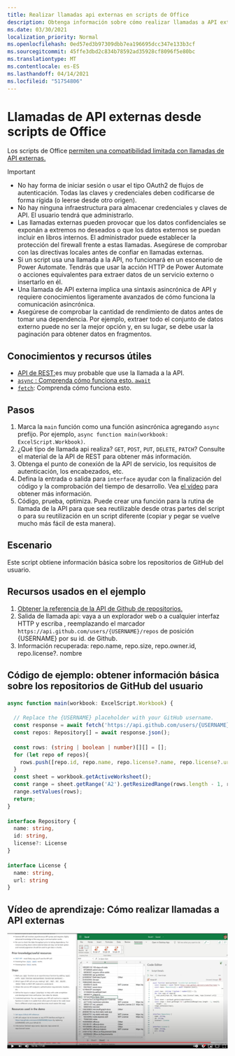 ```yaml
---
title: Realizar llamadas api externas en scripts de Office
description: Obtenga información sobre cómo realizar llamadas a API externas en scripts de Office.
ms.date: 03/30/2021
localization_priority: Normal
ms.openlocfilehash: 0ed57ed3b97309dbb7ea196695dcc347e133b3cf
ms.sourcegitcommit: 45ffe3dbd2c834b78592ad35928cf8096f5e80bc
ms.translationtype: MT
ms.contentlocale: es-ES
ms.lasthandoff: 04/14/2021
ms.locfileid: "51754806"
---
```

# <a name="external-api-calls-from-office-scripts"></a>Llamadas de API externas desde scripts de Office

Los scripts de Office [permiten una compatibilidad limitada con llamadas de API externas.](../../develop/external-calls.md)

> [!IMPORTANT]
>
> * No hay forma de iniciar sesión o usar el tipo OAuth2 de flujos de autenticación. Todas las claves y credenciales deben codificarse de forma rígida (o leerse desde otro origen).
> * No hay ninguna infraestructura para almacenar credenciales y claves de API. El usuario tendrá que administrarlo.
> * Las llamadas externas pueden provocar que los datos confidenciales se exponán a extremos no deseados o que los datos externos se puedan incluir en libros internos. El administrador puede establecer la protección del firewall frente a estas llamadas. Asegúrese de comprobar con las directivas locales antes de confiar en llamadas externas.
> * Si un script usa una llamada a la API, no funcionará en un escenario de Power Automate. Tendrás que usar la acción HTTP de Power Automate o acciones equivalentes para extraer datos de un servicio externo o insertarlo en él.
> * Una llamada de API externa implica una sintaxis asincrónica de API y requiere conocimientos ligeramente avanzados de cómo funciona la comunicación asincrónica.
> * Asegúrese de comprobar la cantidad de rendimiento de datos antes de tomar una dependencia. Por ejemplo, extraer todo el conjunto de datos externo puede no ser la mejor opción y, en su lugar, se debe usar la paginación para obtener datos en fragmentos.

## <a name="useful-knowledge-and-resources"></a>Conocimientos y recursos útiles

* [API de REST:](https://en.wikipedia.org/wiki/Representational_state_transfer)es muy probable que use la llamada a la API.
* [ `async` : Comprenda cómo funciona esto. `await` ](https://developer.mozilla.org/docs/Learn/JavaScript/Asynchronous/Async_await)
* [`fetch`](https://developer.mozilla.org/docs/Web/API/Fetch_API/Using_Fetch): Comprenda cómo funciona esto.

## <a name="steps"></a>Pasos

1. Marca la `main` función como una función asincrónica agregando `async` prefijo. Por ejemplo, `async function main(workbook: ExcelScript.Workbook)`.
1. ¿Qué tipo de llamada api realiza? `GET`, `POST`, `PUT`, `DELETE`, `PATCH`? Consulte el material de la API de REST para obtener más información.
1. Obtenga el punto de conexión de la API de servicio, los requisitos de autenticación, los encabezados, etc.
1. Defina la entrada o salida para `interface` ayudar con la finalización del código y la comprobación del tiempo de desarrollo. Vea [el vídeo](#training-video-how-to-make-external-api-calls) para obtener más información.
1. Código, prueba, optimiza. Puede crear una función para la rutina de llamada de la API para que sea reutilizable desde otras partes del script o para su reutilización en un script diferente (copiar y pegar se vuelve mucho más fácil de esta manera).

## <a name="scenario"></a>Escenario

Este script obtiene información básica sobre los repositorios de GitHub del usuario.

## <a name="resources-used-in-the-sample"></a>Recursos usados en el ejemplo

1. [Obtener la referencia de la API de Github de repositorios.](https://docs.github.com/rest/reference/repos#list-repositories-for-a-user)
1. Salida de llamada api: vaya a un explorador web o a cualquier interfaz HTTP y escriba , reemplazando el marcador `https://api.github.com/users/{USERNAME}/repos` de posición {USERNAME} por su id. de Github.
1. Información recuperada: repo.name, repo.size, repo.owner.id, repo.license?. nombre

## <a name="sample-code-get-basic-information-about-users-github-repositories"></a>Código de ejemplo: obtener información básica sobre los repositorios de GitHub del usuario

```TypeScript
async function main(workbook: ExcelScript.Workbook) {

  // Replace the {USERNAME} placeholder with your GitHub username.
  const response = await fetch('https://api.github.com/users/{USERNAME}/repos');
  const repos: Repository[] = await response.json();
  
  const rows: (string | boolean | number)[][] = [];
  for (let repo of repos){ 
    rows.push([repo.id, repo.name, repo.license?.name, repo.license?.url])
  }
  const sheet = workbook.getActiveWorksheet();
  const range = sheet.getRange('A2').getResizedRange(rows.length - 1, rows[0].length - 1);
  range.setValues(rows);
  return;
}

interface Repository {
  name: string,
  id: string,
  license?: License 
}

interface License {
  name: string,
  url: string
}
```

## <a name="training-video-how-to-make-external-api-calls"></a>Vídeo de aprendizaje: Cómo realizar llamadas a API externas

[![Ver vídeo sobre cómo realizar llamadas a API externas](../../images/api-vid.png)](https://youtu.be/fulP29J418E "Vídeo sobre cómo realizar llamadas a API externas")
